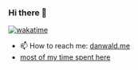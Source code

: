 ### Hi there 👋

[![wakatime](https://wakatime.com/badge/user/e9f18327-1c30-4b3d-9702-e3125da18e62.svg)](https://wakatime.com/@e9f18327-1c30-4b3d-9702-e3125da18e62)

- 📫 How to reach me: [danwald.me](https://danwald.me)
- [most of my time spent here](https://github.com/dcrasto)
